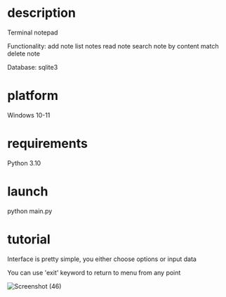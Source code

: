 # description

Terminal notepad 

Functionality:
  add note
  list notes
  read note
  search note by content match
  delete note

Database: sqlite3

# platform

Windows 10-11

# requirements 

Python 3.10

# launch 

python main.py

# tutorial 

Interface is pretty simple, you either choose options or input data

You can use 'exit' keyword to return to menu from any point 

![Screenshot (46)](https://github.com/rcfyfrc212/notepad/assets/153041312/3ce92a4b-1520-49f7-acfc-2c9801d58a9b)
